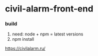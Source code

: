 # civil-alarm-front-end
### build

1. need: node + npm = latest versions
2. npm install 

https://civilalarm.ru/

